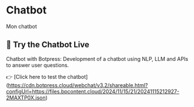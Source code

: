 # Chatbot
Mon chatbot

## 🧠 Try the Chatbot Live
Chatbot with Botpress: Development of a chatbot using NLP, LLM and APIs to answer user questions.

👉 [Click here to test the chatbot]  (https://cdn.botpress.cloud/webchat/v3.2/shareable.html?configUrl=https://files.bpcontent.cloud/2024/11/15/21/20241115212927-2MAXTP0X.json)
